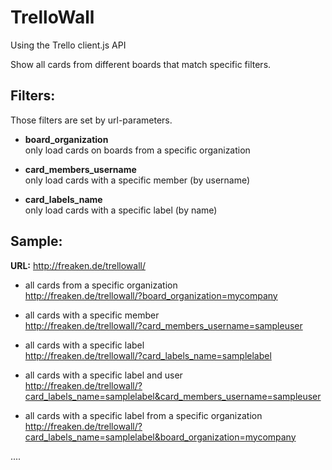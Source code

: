 TrelloWall
==========
Using the Trello client.js API

Show all cards from different boards that match specific filters. 

Filters:
--------
Those filters are set by url-parameters.  
													
* __board_organization__  
only load cards on boards from a specific organization					

* __card_members_username__  
only load cards with a specific member (by username)						

* __card_labels_name__  
only load cards with a specific label (by name) 								

Sample:
--------
__URL:__ http://freaken.de/trellowall/
													
* all cards from a specific organization  
http://freaken.de/trellowall/?board_organization=mycompany

* all cards with a specific member  
http://freaken.de/trellowall/?card_members_username=sampleuser						

* all cards with a specific label  
http://freaken.de/trellowall/?card_labels_name=samplelabel

* all cards with a specific label and user  
http://freaken.de/trellowall/?card_labels_name=samplelabel&card_members_username=sampleuser	

* all cards with a specific label from a specific organization  
http://freaken.de/trellowall/?card_labels_name=samplelabel&board_organization=mycompany
  
....